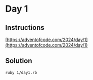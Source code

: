 # Day 1

## Instructions

[https://adventofcode.com/2024/day/1](https://adventofcode.com/2024/day/1)

## Solution

`ruby 1/day1.rb`
